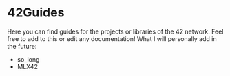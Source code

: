 # 42Guides

Here you can find guides for the projects or libraries of the 42 network. Feel free to add to this or edit any documentation! 
What I will personally add in the future: 
 
+ so_long 
+ MLX42
